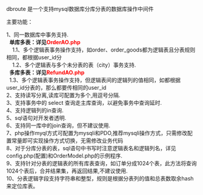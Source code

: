 dbroute 是一个支持mysql数据库分库分表的数据库操作中间件

主要功能：

1、同一数据库中事务支持.<br>
   &nbsp;&nbsp;<b>单库多表：详见<font color=red>OrderAO.php</font></b><br>
   &nbsp;&nbsp;&nbsp;&nbsp;1.1、多个逻辑表事务操作支持，如order、order_goods都为逻辑表且分表规则相同，都根据user_id分<br>
   &nbsp;&nbsp;&nbsp;&nbsp;1.2、多个逻辑表与多个未分表的表（city）事务支持.<br>
   &nbsp;&nbsp;<b>多库多表：详见<font color=red>RefundAO.php</font></b><br>
   &nbsp;&nbsp;1.3、多个逻辑表事务操作支持，但逻辑表间的逻辑列的值相同，如都根据user_id分表的，那么都要传相同的user_id<br>
2、支持读写分离,读库可配置为多个,用逗号分隔.<br>
3、支持事务中的 select 查询走主库查询，以避免事务中查询延时.<br>
4、支持逻辑列的in查询.<br>
5、sql语句对开发者透明.<br>
6、支持同一库中的join查询，但不建议使用.<br>
7、php操作myql方式可配置为mysqli和PDO,推荐mysqli操作方式，只需修改配置常量即可实现操作方式切换，无需修改业务代码<br>
8、对于分库分表的表，sql语句中书写时注意逻辑表名和逻辑列名，详见config.php(配置)和OrderModel.php的示例程序.<br>
9、支持针对分表的逻辑表的所有库表查询，如订单分成1024个表，此方法将查询1024个表后，合并结果集，再返回结果,不建议使用.<br>
10、分表逻辑字段支持字符串和整型，规则是根据分表列的值和总表数取余hash来定位库表。
